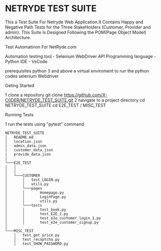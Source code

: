 # NETRYDE TEST SUITE

This a Test Suite For Netryde Web Application.It Contains Happy and Negative Path Tests for the Three StakeHolders (Customer, Provider and admin). This Suite Is Designed Following the POM(Page Object Model) Architecture. 

Test Automatinon For NetRyde.com

Automation testing tool - Selenium WebDriver API
Programming language - Python
IDE - VsCode

prerequisites
python 3 and above
a virtual enviroment to run the python codes
selenium Webdriver

Geting Started 

1 clone a repository 
    git clone https://github.com/X-C0DER/NETRYDE_TEST_SUITE.git
2 navigate to a project directory
    cd NETRYDE_TEST_SUITE 
    cd E2E_TEST  /  MISC_TEST

Running Tests

1 run the tests using "pytest" command

    
```
NETRYDE_TEST_SUITE
│   README.md
│   location.json    
│   admin_data.json    
|   customer_data.json
|   provide_data.json
|
└───E2E_TEST
│   │   
│   │
│   └───CUSTOMER
│       │   test_LOGIN.py
│       │   utils.py
│       └───pages
│       │       Homepage.py
│       │       LoginPage.py
│       │       utils.py
│       └───tests
│       │       test_book.py
│       │       test_E2E_1.py
│       │       test_e2e_customer_login_1.py
│       │       test_e2e_customer_signup.py
│ 
└───MISC_TEST
    │   test_get_price.py
    │   test_recaptcha.py
    │   test_SHOW_PASSWORD.py
     
```